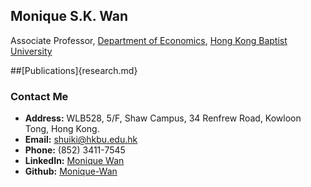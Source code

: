 ## Monique S.K. Wan

Associate Professor, [Department of Economics](https://econ.hkbu.edu.hk/eng/main/Index), [Hong Kong Baptist University](https://bus.hkbu.edu.hk/eng/bus/main/Index)

##[Publications]{research.md}

### Contact Me
* **Address:** WLB528, 5/F, Shaw Campus, 34 Renfrew Road, Kowloon Tong, Hong Kong.
* **Email:** shuiki@hkbu.edu.hk
* **Phone:** (852) 3411-7545
* **LinkedIn:** [Monique Wan](https://hk.linkedin.com/in/monique-wan-93a668122)
* **Github:** [Monique-Wan](https://github.com/Monique-Wan/moniquewan/settings/pages)
